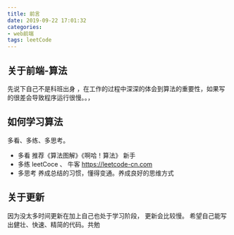 ```yaml
---
title: 前言
date: 2019-09-22 17:01:32
categories: 
- web前端
tags: leetCode
---
```


## 关于前端-算法
先说下自己不是科班出身 ，在工作的过程中深深的体会到算法的重要性，如果写的很差会导致程序运行很慢。。，

## 如何学习算法
多看、多练、多思考。 
- 多看 推荐《算法图解》《啊哈！算法》 新手
- 多练 leetCoce 、 牛客 https://leetcode-cn.com
- 多思考 养成总结的习惯，懂得变通。养成良好的思维方式

## 关于更新
因为没太多时间更新在加上自己也处于学习阶段， 更新会比较慢。 希望自己能写出健壮、快速、精简的代码。共勉
